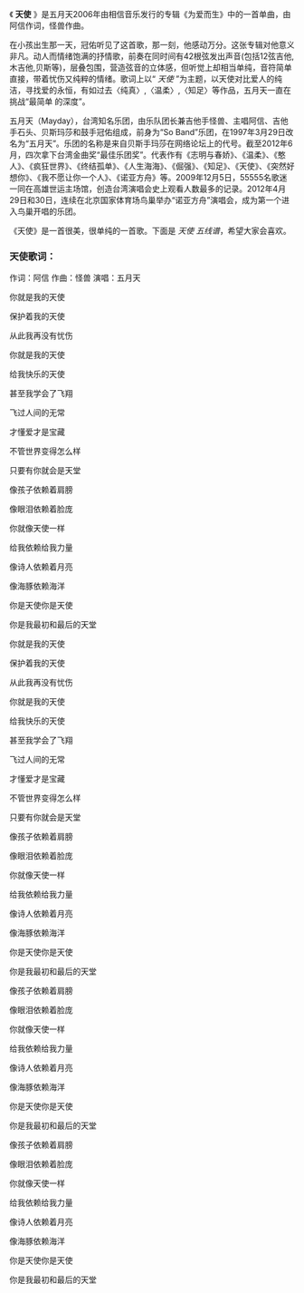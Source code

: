 

《 **天使** 》是五月天2006年由相信音乐发行的专辑《为爱而生》中的一首单曲，由阿信作词，怪兽作曲。

在小孩出生那一天，冠佑听见了这首歌，那一刻，他感动万分。这张专辑对他意义非凡。动人而情绪饱满的抒情歌，前奏在同时间有42根弦发出声音(包括12弦吉他,木吉他,贝斯等)，层叠包围，营造弦音的立体感，但听觉上却相当单纯，音符简单直接，带着忧伤又纯粹的情绪。歌词上以“
_天使_ ”为主题，以天使对比爱人的纯洁，寻找爱的永恒，有如过去〈纯真〉,〈温柔〉,〈知足〉等作品，五月天一直在挑战“最简单 的深度”。

五月天（Mayday），台湾知名乐团，由乐队团长兼吉他手怪兽、主唱阿信、吉他手石头、贝斯玛莎和鼓手冠佑组成，前身为“So
Band”乐团，在1997年3月29日改名为“五月天”。乐团的名称是来自贝斯手玛莎在网络论坛上的代号。截至2012年6月，四次拿下台湾金曲奖“最佳乐团奖”。代表作有《志明与春娇》、《温柔》、《憨人》、《疯狂世界》、《终结孤单》、《人生海海》、《倔强》、《知足》、《天使》、《突然好想你》、《我不愿让你一个人》、《诺亚方舟》等。2009年12月5日，55555名歌迷一同在高雄世运主场馆，创造台湾演唱会史上观看人数最多的记录。2012年4月29日和30日，连续在北京国家体育场鸟巢举办“诺亚方舟”演唱会，成为第一个进入鸟巢开唱的乐团。

《天使》是一首很美，很单纯的一首歌。下面是 _天使 五线谱_，希望大家会喜欢。

### 天使歌词：

作词：阿信 作曲：怪兽 演唱：五月天

你就是我的天使

保护着我的天使

从此我再没有忧伤

你就是我的天使

给我快乐的天使

甚至我学会了飞翔

飞过人间的无常

才懂爱才是宝藏

不管世界变得怎么样

只要有你就会是天堂

像孩子依赖着肩膀

像眼泪依赖着脸庞

你就像天使一样

给我依赖给我力量

像诗人依赖着月亮

像海豚依赖海洋

你是天使你是天使

你是我最初和最后的天堂

你就是我的天使

保护着我的天使

从此我再没有忧伤

你就是我的天使

给我快乐的天使

甚至我学会了飞翔

飞过人间的无常

才懂爱才是宝藏

不管世界变得怎么样

只要有你就会是天堂

像孩子依赖着肩膀

像眼泪依赖着脸庞

你就像天使一样

给我依赖给我力量

像诗人依赖着月亮

像海豚依赖海洋

你是天使你是天使

你是我最初和最后的天堂

像孩子依赖着肩膀

像眼泪依赖着脸庞

你就像天使一样

给我依赖给我力量

像诗人依赖着月亮

像海豚依赖海洋

你是天使你是天使

你是我最初和最后的天堂

像孩子依赖着肩膀

像眼泪依赖着脸庞

你就像天使一样

给我依赖给我力量

像诗人依赖着月亮

像海豚依赖海洋

你是天使你是天使

你是我最初和最后的天堂


